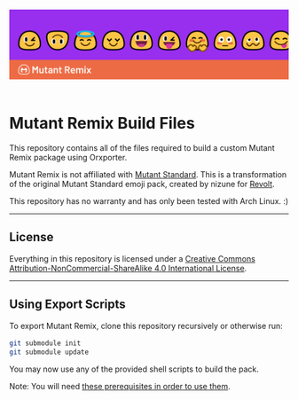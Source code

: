 <a href="https://mutant.revolt.chat">
    <img src="assets/banner.png" style="margin: 20px 0"></img>
</a>

# Mutant Remix Build Files

This repository contains all of the files required to build a custom Mutant Remix package using Orxporter.

Mutant Remix is not affiliated with [Mutant Standard](https://mutant.tech/). This is a transformation of the original Mutant Standard emoji pack, created by nizune for [Revolt](https://revolt.chat/).

This repository has no warranty and has only been tested with Arch Linux. :)

-----

## License

Everything in this repository is licensed under a [Creative Commons Attribution-NonCommercial-ShareAlike 4.0 International License](https://creativecommons.org/licenses/by-nc-sa/4.0/).

-----

## Using Export Scripts

To export Mutant Remix, clone this repository recursively or otherwise run:

```bash
git submodule init
git submodule update
```

You may now use any of the provided shell scripts to build the pack.

Note: You will need [these prerequisites in order to use them](https://gitlab.insrt.uk/revolt/mutant-remix/orxporter#prerequisites).
